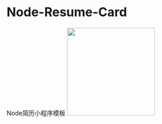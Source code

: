 # Node-Resume-Card
Node简历小程序模板
<img src="https://github.com/liclub/node-resume-card/blob/main/imgs/er.png" width="200" height="200"/>